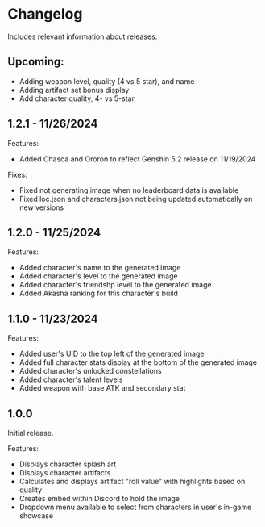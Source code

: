
# Changelog

Includes relevant information about releases.

## Upcoming:

- Adding weapon level, quality (4 vs 5 star), and name
- Adding artifact set bonus display
- Add character quality, 4- vs 5-star

## 1.2.1 - 11/26/2024

Features:

- Added Chasca and Ororon to reflect Genshin 5.2 release on 11/19/2024

Fixes:

- Fixed not generating image when no leaderboard data is available
- Fixed loc.json and characters.json not being updated automatically on new versions

## 1.2.0 - 11/25/2024

Features:

- Added character's name to the generated image
- Added character's level to the generated image
- Added character's friendshp level to the generated image
- Added Akasha ranking for this character's build

## 1.1.0 - 11/23/2024

Features:

- Added user's UID to the top left of the generated image
- Added full character stats display at the bottom of the generated image
- Added character's unlocked constellations
- Added character's talent levels
- Added weapon with base ATK and secondary stat

## 1.0.0

Initial release.

Features:

- Displays character splash art
- Displays character artifacts
- Calculates and displays artifact "roll value" with highlights based on quality
- Creates embed within Discord to hold the image
- Dropdown menu available to select from characters in user's in-game showcase